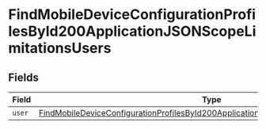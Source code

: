 # FindMobileDeviceConfigurationProfilesById200ApplicationJSONScopeLimitationsUsers


## Fields

| Field                                                                                                                                                                                                   | Type                                                                                                                                                                                                    | Required                                                                                                                                                                                                | Description                                                                                                                                                                                             |
| ------------------------------------------------------------------------------------------------------------------------------------------------------------------------------------------------------- | ------------------------------------------------------------------------------------------------------------------------------------------------------------------------------------------------------- | ------------------------------------------------------------------------------------------------------------------------------------------------------------------------------------------------------- | ------------------------------------------------------------------------------------------------------------------------------------------------------------------------------------------------------- |
| `user`                                                                                                                                                                                                  | [FindMobileDeviceConfigurationProfilesById200ApplicationJSONScopeLimitationsUsersUser](../../models/operations/findmobiledeviceconfigurationprofilesbyid200applicationjsonscopelimitationsusersuser.md) | :heavy_minus_sign:                                                                                                                                                                                      | N/A                                                                                                                                                                                                     |